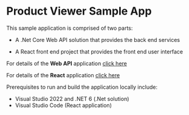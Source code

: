 # Product Viewer Sample App

This sample application is comprised of two parts:

- A .Net Core Web API solution that provides the back end services

- A React front end project that provides the front end user interface

For details of the **Web API** application [click here](Backend/README.md)

For details of the **React** application [click here](Frontend/shopping-client/README.md)

Prerequisites to run and build the application locally include:

- Visual Studio 2022 and .NET 6 (.Net solution)
- Visual Studio Code (React application)
